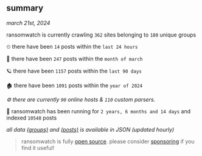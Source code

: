 
## summary
_march 21st, 2024_

ransomwatch is currently crawling `362` sites belonging to `180` unique groups

⏲ there have been `14` posts within the `last 24 hours`

🦈 there have been `247` posts within the `month of march`

🪐 there have been `1157` posts within the `last 90 days`

🏚 there have been `1091` posts within the `year of 2024`

_⚙️ there are currently `90` online hosts & `110` custom parsers._

🦕 ransomwatch has been running for `2 years, 6 months and 14 days` and indexed `10548` posts

_all data  [(groups)](http://ransomwhat.telemetry.ltd/groups) and [(posts)](http://ransomwhat.telemetry.ltd/posts) is available in JSON (updated hourly)_

> ransomwatch is fully [open source](https://github.com/joshhighet/ransomwatch#ransomwatch--). please consider [sponsoring](https://github.com/sponsors/joshhighet) if you find it useful!
